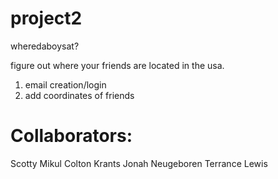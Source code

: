 # project2
wheredaboysat?

figure out where your friends are located in the usa.

1) email creation/login
2) add coordinates of friends

# Collaborators:
Scotty Mikul
Colton Krants
Jonah Neugeboren
Terrance Lewis
